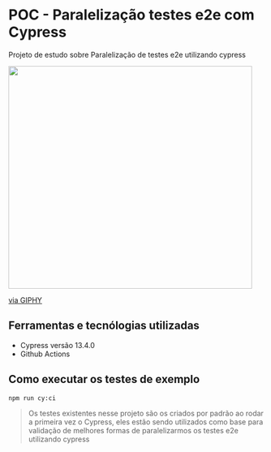 # POC - Paralelização testes e2e com Cypress

Projeto de estudo sobre Paralelização de testes e2e utilizando cypress

<p align="left">
 <img src="https://media.giphy.com/media/y65VoOlimZaus/giphy.gif" width="480" height="439">
 <p><a href="https://giphy.com/gifs/idk-shrug-power-rangers-y65VoOlimZaus">via GIPHY</a></p>
</p>

## Ferramentas e tecnólogias utilizadas

* Cypress versão 13.4.0
* Github Actions

## Como executar os testes de exemplo

```
npm run cy:ci
 ```

>Os testes existentes nesse projeto são os criados por padrão ao rodar a primeira vez o Cypress, eles estão sendo utilizados como base para validação de melhores formas de paralelizarmos os testes e2e utilizando cypress

